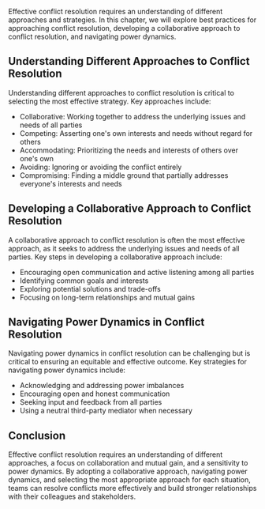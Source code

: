 
Effective conflict resolution requires an understanding of different approaches and strategies. In this chapter, we will explore best practices for approaching conflict resolution, developing a collaborative approach to conflict resolution, and navigating power dynamics.

Understanding Different Approaches to Conflict Resolution
---------------------------------------------------------

Understanding different approaches to conflict resolution is critical to selecting the most effective strategy. Key approaches include:

* Collaborative: Working together to address the underlying issues and needs of all parties
* Competing: Asserting one's own interests and needs without regard for others
* Accommodating: Prioritizing the needs and interests of others over one's own
* Avoiding: Ignoring or avoiding the conflict entirely
* Compromising: Finding a middle ground that partially addresses everyone's interests and needs

Developing a Collaborative Approach to Conflict Resolution
----------------------------------------------------------

A collaborative approach to conflict resolution is often the most effective approach, as it seeks to address the underlying issues and needs of all parties. Key steps in developing a collaborative approach include:

* Encouraging open communication and active listening among all parties
* Identifying common goals and interests
* Exploring potential solutions and trade-offs
* Focusing on long-term relationships and mutual gains

Navigating Power Dynamics in Conflict Resolution
------------------------------------------------

Navigating power dynamics in conflict resolution can be challenging but is critical to ensuring an equitable and effective outcome. Key strategies for navigating power dynamics include:

* Acknowledging and addressing power imbalances
* Encouraging open and honest communication
* Seeking input and feedback from all parties
* Using a neutral third-party mediator when necessary

Conclusion
----------

Effective conflict resolution requires an understanding of different approaches, a focus on collaboration and mutual gain, and a sensitivity to power dynamics. By adopting a collaborative approach, navigating power dynamics, and selecting the most appropriate approach for each situation, teams can resolve conflicts more effectively and build stronger relationships with their colleagues and stakeholders.
